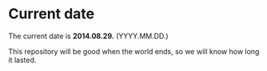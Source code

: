 # Current date

The current date is **2014.08.29.** (YYYY.MM.DD.)

This repository will be good when the world ends, so we will know how long it lasted.